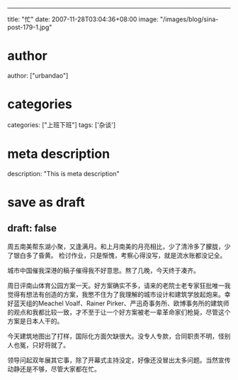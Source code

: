 
---
title: "忙"
date: 2007-11-28T03:04:36+08:00
image: "/images/blog/sina-post-179-1.jpg"
# author
author: ["urbandao"]
# categories
categories: ["上班下班"]
tags: ['杂谈']
# meta description
description: "This is meta description"
# save as draft
draft: false
---

周五南美帮东湖小聚，又逢满月。和上月南美的月亮相比，少了清泠多了朦胧，少了银白多了昏黄。
检讨作业，只是惭愧，考察心得没写，就是流水账都没记全。

城市中国催我深港的稿子催得我不好意思。熬了几晚，今天终于凑齐。

周日评南山体育公园方案一天。好方案确实不多，请来的老院士老专家狂批唯一我觉得有想法有创造的方案，我憋不住为了我理解的城市设计和建筑学放起炮来。幸好蓝天组的Meachel
Voalf、Rainer
Pirker、严迅奇事务所、欧博事务所的建筑师的观点和我都比较一致，才不至于让一个好方案被老一辈革命家们枪毙，尽管这个方案是日本人干的。

今天建筑地图出了打样，国际化方面欠缺很大。没专人专款，合同职责不明，怪别人也冤，只好将就了。

领导问起双年展其它事，除了开幕式主持没定，好像还没冒出太多问题。当然宣传动静还是不够，尽管大家都在忙。
